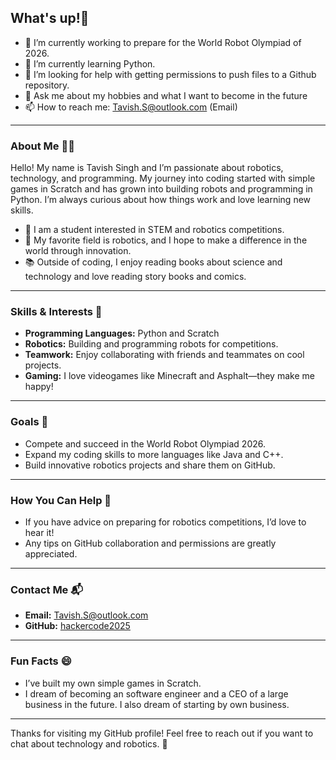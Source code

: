 ## What's up!👋
- 🔭 I’m currently working to prepare for the World Robot Olympiad of 2026.
- 🌱 I’m currently learning Python.
- 🤔 I’m looking for help with getting permissions to push files to a Github repository.
- 💬 Ask me about my hobbies and what I want to become in the future
- 📫 How to reach me: Tavish.S@outlook.com (Email)

---

### About Me 🧑‍💻

Hello! My name is Tavish Singh and I’m passionate about robotics, technology, and programming. My journey into coding started with simple games in Scratch and has grown into building robots and programming in Python. I’m always curious about how things work and love learning new skills.

- 🏫 I am a student interested in STEM and robotics competitions.
- 🤖 My favorite field is robotics, and I hope to make a difference in the world through innovation.
- 📚 Outside of coding, I enjoy reading books about science and technology and love reading story books and comics.

---

### Skills & Interests 🧠

- **Programming Languages:** Python and Scratch
- **Robotics:** Building and programming robots for competitions.
- **Teamwork:** Enjoy collaborating with friends and teammates on cool projects.
- **Gaming:** I love videogames like Minecraft and Asphalt—they make me happy!

---

### Goals 🎯

- Compete and succeed in the World Robot Olympiad 2026.
- Expand my coding skills to more languages like Java and C++.
- Build innovative robotics projects and share them on GitHub.

---

### How You Can Help 🙌

- If you have advice on preparing for robotics competitions, I’d love to hear it!
- Any tips on GitHub collaboration and permissions are greatly appreciated.

---

### Contact Me 📬

- **Email:** Tavish.S@outlook.com
- **GitHub:** [hackercode2025](https://github.com/hackercode2025)

---

### Fun Facts 😄

- I’ve built my own simple games in Scratch.
- I dream of becoming an software engineer and a CEO of a large business in the future. I also dream of starting by own business.

---

Thanks for visiting my GitHub profile! Feel free to reach out if you want to chat about technology and robotics. 🚀
